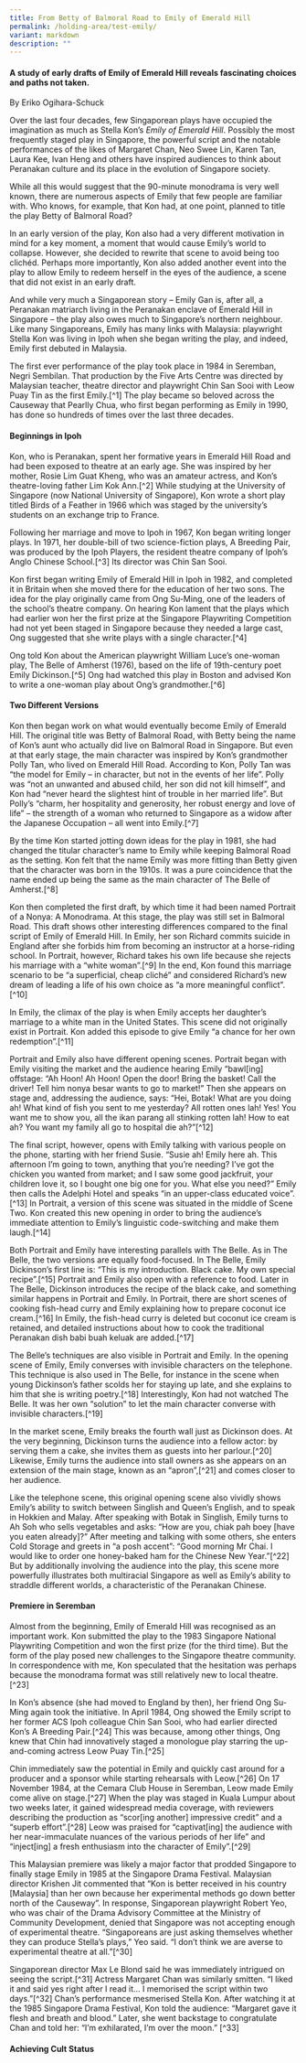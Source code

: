 ```yaml
---
title: From Betty of Balmoral Road to Emily of Emerald Hill
permalink: /holding-area/test-emily/
variant: markdown
description: ""
---
```

#### A study of early drafts of Emily of Emerald Hill reveals fascinating choices and paths not taken.
By Eriko Ogihara-Schuck

Over the last four decades, few Singaporean plays have occupied the imagination as much as Stella Kon’s _Emily of Emerald Hill_. Possibly the most frequently staged play in Singapore, the powerful script and the notable performances of the likes of Margaret Chan, Neo Swee Lin, Karen Tan, Laura Kee, Ivan Heng and others have inspired audiences to think about Peranakan culture and its place in the evolution of Singapore society.

While all this would suggest that the 90-minute monodrama is very well known, there are numerous aspects of Emily that few people are familiar with. Who knows, for example, that Kon had, at one point, planned to title the play Betty of Balmoral Road? 

In an early version of the play, Kon also had a very different motivation in mind for a key moment, a moment that would cause Emily’s world to collapse. However, she decided to rewrite that scene to avoid being too clichéd. Perhaps more importantly, Kon also added another event into the play to allow Emily to redeem herself in the eyes of the audience, a scene that did not exist in an early draft.

And while very much a Singaporean story – Emily Gan is, after all, a Peranakan matriarch living in the Peranakan enclave of Emerald Hill in Singapore – the play also owes much to Singapore’s northern neighbour. Like many Singaporeans, Emily has many links with Malaysia: playwright Stella Kon was living in Ipoh when she began writing the play, and indeed, Emily first debuted in Malaysia.

The first ever performance of the play took place in 1984 in Seremban, Negri Sembilan. That production by the Five Arts Centre was directed by Malaysian teacher, theatre director and playwright Chin San Sooi with Leow Puay Tin as the first Emily.[^1] The play became so beloved across the Causeway that Pearlly Chua, who first began performing as Emily in 1990, has done so hundreds of times over the last three decades.

#### **Beginnings in Ipoh**

Kon, who is Peranakan, spent her formative years in Emerald Hill Road and had been exposed to theatre at an early age. She was inspired by her mother, Rosie Lim Guat Kheng, who was an amateur actress, and Kon’s theatre-loving father Lim Kok Ann.[^2] While studying at the University of Singapore (now National University of Singapore), Kon wrote a short play titled Birds of a Feather in 1966 which was staged by the university’s students on an exchange trip to France.

Following her marriage and move to Ipoh in 1967, Kon began writing longer plays. In 1971, her double-bill of two science-fiction plays, A Breeding Pair, was produced by the Ipoh Players, the resident theatre company of Ipoh’s Anglo Chinese School.[^3] Its director was Chin San Sooi. 

Kon first began writing Emily of Emerald Hill in Ipoh in 1982, and completed it in Britain when she moved there for the education of her two sons. The idea for the play originally came from Ong Su-Ming, one of the leaders of the school’s theatre company. On hearing Kon lament that the plays which had earlier won her the first prize at the Singapore Playwriting Competition had not yet been staged in Singapore because they needed a large cast, Ong suggested that she write plays with a single character.[^4]

Ong told Kon about the American playwright William Luce’s one-woman play, The Belle of Amherst (1976), based on the life of 19th-century poet Emily Dickinson.[^5] Ong had watched this play in Boston and advised Kon to write a one-woman play about Ong’s grandmother.[^6]

#### **Two Different Versions**

Kon then began work on what would eventually become Emily of Emerald Hill. The original title was Betty of Balmoral Road, with Betty being the name of Kon’s aunt who actually did live on Balmoral Road in Singapore. But even at that early stage, the main character was inspired by Kon’s grandmother Polly Tan, who lived on Emerald Hill Road. According to Kon, Polly Tan was “the model for Emily – in character, but not in the events of her life”. Polly was “not an unwanted and abused child, her son did not kill himself”, and Kon had “never heard the slightest hint of trouble in her married life”. But Polly’s “charm, her hospitality and generosity, her robust energy and love of life” – the strength of a woman who returned to Singapore as a widow after the Japanese Occupation – all went into Emily.[^7]

By the time Kon started jotting down ideas for the play in 1981, she had changed the titular character’s name to Emily while keeping Balmoral Road as the setting. Kon felt that the name Emily was more fitting than Betty given that the character was born in the 1910s. It was a pure coincidence that the name ended up being the same as the main character of The Belle of Amherst.[^8]

Kon then completed the first draft, by which time it had been named Portrait of a Nonya: A Monodrama. At this stage, the play was still set in Balmoral Road. This draft shows other interesting differences compared to the final script of Emily of Emerald Hill. In Emily, her son Richard commits suicide in England after she forbids him from becoming an instructor at a horse-riding school. In Portrait, however, Richard takes his own life because she rejects his marriage with a “white woman”.[^9] In the end, Kon found this marriage scenario to be “a superficial, cheap cliché” and considered Richard’s new dream of leading a life of his own choice as “a more meaningful conflict”.[^10]

In Emily, the climax of the play is when Emily accepts her daughter’s marriage to a white man in the United States. This scene did not originally exist in Portrait. Kon added this episode to give Emily “a chance for her own redemption”.[^11]

Portrait and Emily also have different opening scenes. Portrait began with Emily visiting the market and the audience hearing Emily “bawl[ing] offstage: “Ah Hoon! Ah Hoon! Open the door! Bring the basket! Call the driver! Tell him nonya besar wants to go to market!” Then she appears on stage and, addressing the audience, says: “Hei, Botak! What are you doing ah! What kind of fish you sent to me yesterday? All rotten ones lah! Yes! You want me to show you, all the ikan parang all stinking rotten lah! How to eat ah? You want my family all go to hospital die ah?”[^12]

The final script, however, opens with Emily talking with various people on the phone, starting with her friend Susie. “Susie ah! Emily here ah. This afternoon I’m going to town, anything that you’re needing? I’ve got the chicken you wanted from market; and I saw some good jackfruit, your children love it, so I bought one big one for you. What else you need?” Emily then calls the Adelphi Hotel and speaks “in an upper-class educated voice”.[^13] In Portrait, a version of this scene was situated in the middle of Scene Two. Kon created this new opening in order to bring the audience’s immediate attention to Emily’s linguistic code-switching and make them laugh.[^14]

Both Portrait and Emily have interesting parallels with The Belle. As in The Belle, the two versions are equally food-focused. In The Belle, Emily Dickinson’s first line is: “This is my introduction. Black cake. My own special recipe”.[^15] Portrait and Emily also open with a reference to food. Later in The Belle, Dickinson introduces the recipe of the black cake, and something similar happens in Portrait and Emily. In Portrait, there are short scenes of cooking fish-head curry and Emily explaining how to prepare coconut ice cream.[^16] In Emily, the fish-head curry is deleted but coconut ice cream is retained, and detailed instructions about how to cook the traditional Peranakan dish babi buah keluak are added.[^17]

The Belle’s techniques are also visible in Portrait and Emily. In the opening scene of Emily, Emily converses with invisible characters on the telephone. This technique is also used in The Belle, for instance in the scene when young Dickinson’s father scolds her for staying up late, and she explains to him that she is writing poetry.[^18] Interestingly, Kon had not watched The Belle. It was her own “solution” to let the main character converse with invisible characters.[^19]

In the market scene, Emily breaks the fourth wall just as Dickinson does. At the very beginning, Dickinson turns the audience into a fellow actor: by serving them a cake, she invites them as guests into her parlour.[^20] Likewise, Emily turns the audience into stall owners as she appears on an extension of the main stage, known as an “apron”,[^21] and comes closer to her audience. 

Like the telephone scene, this original opening scene also vividly shows Emily’s ability to switch between Singlish and Queen’s English, and to speak in Hokkien and Malay. After speaking with Botak in Singlish, Emily turns to Ah Soh who sells vegetables and asks: “How are you, chiak pah boey [have you eaten already]?” After meeting and talking with some others, she enters Cold Storage and greets in “a posh accent”: “Good morning Mr Chai. I would like to order one honey-baked ham for the Chinese New Year.”[^22] But by additionally involving the audience into the play, this scene more powerfully illustrates both multiracial Singapore as well as Emily’s ability to straddle different worlds, a characteristic of the Peranakan Chinese.

#### **Premiere in Seremban**

Almost from the beginning, Emily of Emerald Hill was recognised as an important work. Kon submitted the play to the 1983 Singapore National Playwriting Competition and won the first prize (for the third time). But the form of the play posed new challenges to the Singapore theatre community. In correspondence with me, Kon speculated that the hesitation was perhaps because the monodrama format was still relatively new to local theatre.[^23]

In Kon’s absence (she had moved to England by then), her friend Ong Su-Ming again took the initiative. In April 1984, Ong showed the Emily script to her former ACS Ipoh colleague Chin San Sooi, who had earlier directed Kon’s A Breeding Pair.[^24] This was because, among other things, Ong knew that Chin had innovatively staged a monologue play starring the up-and-coming actress Leow Puay Tin.[^25]

Chin immediately saw the potential in Emily and quickly cast around for a producer and a sponsor while starting rehearsals with Leow.[^26] On 17 November 1984, at the Cemara Club House in Seremban, Leow made Emily come alive on stage.[^27] When the play was staged in Kuala Lumpur about two weeks later, it gained widespread media coverage, with reviewers describing the production as “scor[ing another] impressive credit” and a “superb effort”.[^28] Leow was praised for “captivat[ing] the audience with her near-immaculate nuances of the various periods of her life” and “inject[ing] a fresh enthusiasm into the character of Emily”.[^29]

This Malaysian premiere was likely a major factor that prodded Singapore to finally stage Emily in 1985 at the Singapore Drama Festival. Malaysian director Krishen Jit commented that “Kon is better received in his country [Malaysia] than her own because her experimental methods go down better north of the Causeway”. In response,  Singaporean playwright Robert Yeo, who was chair of the Drama Advisory Committee at the Ministry of Community Development, denied that Singapore was not accepting enough of experimental theatre. “Singaporeans are just asking themselves whether they can produce Stella’s plays,” Yeo said. “I don’t think we are averse to experimental theatre at all.”[^30]

Singaporean director Max Le Blond said he was immediately intrigued on seeing the script.[^31] Actress Margaret Chan was similarly smitten. “I liked it and said yes right after I read it… I memorised the script within two days.”[^32] Chan’s performance mesmerised Stella Kon. After watching it at the 1985 Singapore Drama Festival, Kon told the audience: “Margaret gave it flesh and breath and blood.” Later, she went backstage to congratulate Chan and told her: “I’m exhilarated, I’m over the moon.” [^33]

#### **Achieving Cult Status**

